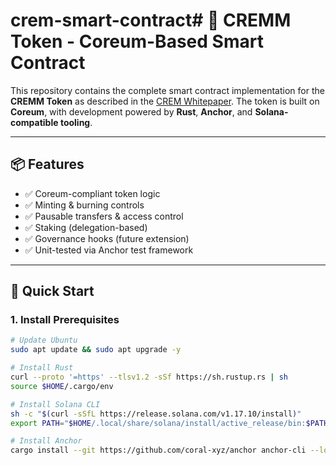 # crem-smart-contract# 💠 CREMM Token - Coreum-Based Smart Contract

This repository contains the complete smart contract implementation for the **CREMM Token** as described in the [CREM Whitepaper](./Coreum_Whitepaper_CREMM_Ticker.pdf). The token is built on **Coreum**, with development powered by **Rust**, **Anchor**, and **Solana-compatible tooling**.

---

## 📦 Features

- ✅ Coreum-compliant token logic
- ✅ Minting & burning controls
- ✅ Pausable transfers & access control
- ✅ Staking (delegation-based)
- ✅ Governance hooks (future extension)
- ✅ Unit-tested via Anchor test framework

---

## 🚀 Quick Start

### 1. Install Prerequisites

```bash
# Update Ubuntu
sudo apt update && sudo apt upgrade -y

# Install Rust
curl --proto '=https' --tlsv1.2 -sSf https://sh.rustup.rs | sh
source $HOME/.cargo/env

# Install Solana CLI
sh -c "$(curl -sSfL https://release.solana.com/v1.17.10/install)"
export PATH="$HOME/.local/share/solana/install/active_release/bin:$PATH"

# Install Anchor
cargo install --git https://github.com/coral-xyz/anchor anchor-cli --locked
